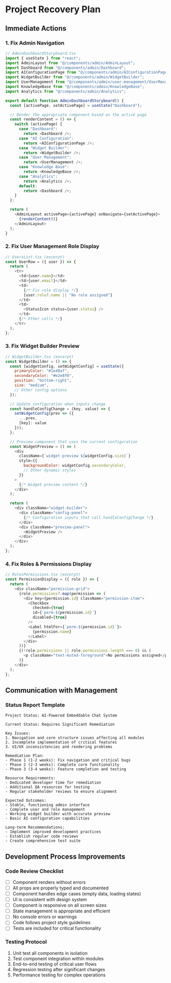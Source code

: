 # Project Recovery Plan

## Immediate Actions

### 1. Fix Admin Navigation

```javascript
// AdminDashboardStoryboard.tsx
import { useState } from "react";
import AdminLayout from "@/components/admin/AdminLayout";
import Dashboard from "@/components/admin/Dashboard";
import AIConfigurationPage from "@/components/admin/AIConfigurationPage";
import WidgetBuilder from "@/components/admin/WidgetBuilder";
import UserManagement from "@/components/admin/user-management/UserManagement";
import KnowledgeBase from "@/components/admin/KnowledgeBase";
import Analytics from "@/components/admin/Analytics";

export default function AdminDashboardStoryboard() {
  const [activePage, setActivePage] = useState("Dashboard");

  // Render the appropriate component based on the active page
  const renderContent = () => {
    switch (activePage) {
      case "Dashboard":
        return <Dashboard />;
      case "AI Configuration":
        return <AIConfigurationPage />;
      case "Widget Builder":
        return <WidgetBuilder />;
      case "User Management":
        return <UserManagement />;
      case "Knowledge Base":
        return <KnowledgeBase />;
      case "Analytics":
        return <Analytics />;
      default:
        return <Dashboard />;
    }
  };

  return (
    <AdminLayout activePage={activePage} onNavigate={setActivePage}>
      {renderContent()}
    </AdminLayout>
  );
}
```

### 2. Fix User Management Role Display

```javascript
// UsersList.tsx (excerpt)
const UserRow = ({ user }) => {
  return (
    <tr>
      <td>{user.name}</td>
      <td>{user.email}</td>
      <td>
        {/* Fix role display */}
        {user.role?.name || "No role assigned"}
      </td>
      <td>
        <StatusIcon status={user.status} />
      </td>
      {/* Other cells */}
    </tr>
  );
};
```

### 3. Fix Widget Builder Preview

```javascript
// WidgetBuilder.tsx (excerpt)
const WidgetBuilder = () => {
  const [widgetConfig, setWidgetConfig] = useState({
    primaryColor: "#1e40af",
    secondaryColor: "#e2e8f0",
    position: "bottom-right",
    size: "medium",
    // Other config options
  });

  // Update configuration when inputs change
  const handleConfigChange = (key, value) => {
    setWidgetConfig(prev => ({
      ...prev,
      [key]: value
    }));
  };

  // Preview component that uses the current configuration
  const WidgetPreview = () => (
    <div
      className={`widget-preview ${widgetConfig.size}`}
      style={{
        backgroundColor: widgetConfig.secondaryColor,
        // Other dynamic styles
      }}
    >
      {/* Widget preview content */}
    </div>
  );

  return (
    <div className="widget-builder">
      <div className="config-panel">
        {/* Configuration inputs that call handleConfigChange */}
      </div>
      <div className="preview-panel">
        <WidgetPreview />
      </div>
    </div>
  );
};
```

### 4. Fix Roles & Permissions Display

```javascript
// RolesPermissions.tsx (excerpt)
const PermissionDisplay = ({ role }) => {
  return (
    <div className="permission-grid">
      {role.permissions?.map(permission => (
        <div key={permission.id} className="permission-item">
          <Checkbox
            checked={true}
            id={`perm-${permission.id}`}
            disabled={true}
          />
          <Label htmlFor={`perm-${permission.id}`}>
            {permission.name}
          </Label>
        </div>
      ))}
      {(!role.permissions || role.permissions.length === 0) && (
        <p className="text-muted-foreground">No permissions assigned</p>
      )}
    </div>
  );
};
```

## Communication with Management

### Status Report Template

```
Project Status: AI-Powered Embeddable Chat System

Current Status: Requires Significant Remediation

Key Issues:
1. Navigation and core structure issues affecting all modules
2. Incomplete implementation of critical features
3. UI/UX inconsistencies and rendering problems

Remediation Plan:
- Phase 1 (1-2 weeks): Fix navigation and critical bugs
- Phase 2 (2-3 weeks): Complete core functionality
- Phase 3 (3-4 weeks): Feature completion and testing

Resource Requirements:
- Dedicated developer time for remediation
- Additional QA resources for testing
- Regular stakeholder reviews to ensure alignment

Expected Outcomes:
- Stable, functioning admin interface
- Complete user and role management
- Working widget builder with accurate preview
- Basic AI configuration capabilities

Long-term Recommendations:
- Implement improved development practices
- Establish regular code reviews
- Create comprehensive test suite
```

## Development Process Improvements

### Code Review Checklist

- [ ] Component renders without errors
- [ ] All props are properly typed and documented
- [ ] Component handles edge cases (empty data, loading states)
- [ ] UI is consistent with design system
- [ ] Component is responsive on all screen sizes
- [ ] State management is appropriate and efficient
- [ ] No console errors or warnings
- [ ] Code follows project style guidelines
- [ ] Tests are included for critical functionality

### Testing Protocol

1. Unit test all components in isolation
2. Test component integration within modules
3. End-to-end testing of critical user flows
4. Regression testing after significant changes
5. Performance testing for complex operations
